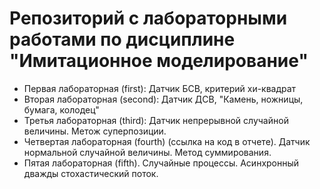 # Репозиторий с лабораторными работами по дисциплине "Имитационное моделирование"

- Первая лабораторная (first): Датчик БСВ, критерий хи-квадрат
- Вторая лабораторная (second): Датчик ДСВ, "Камень, ножницы, бумага, колодец"
- Третья лабораторная (third): Датчик непрерывной случайной величины. Метож суперпозиции.
- Четвертая лабораторная (fourth) (ссылка на код в отчете). Датчик нормальной случайной величины. Метод суммирования.
- Пятая лабораторная (fifth). Случайные процессы. Асинхронный дважды стохастический поток.
